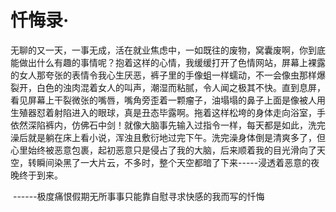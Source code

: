 # 忏悔录·

无聊的又一天，一事无成，活在就业焦虑中，一如既往的废物，窝囊废啊，你到底能做出什么有趣的事情呢？抱着这样的心情，我缓缓打开了色情网站，屏幕上裸露的女人那夸张的表情令我心生厌恶，裤子里的手像蛆一样蠕动，不一会像虫那样爆裂开，白色的浊肉混着女人的叫声，潮湿而粘腻，令人闻之极其不快。直到息屏，看见屏幕上干裂微张的嘴唇，嘴角旁歪着一颗瘤子，油塌塌的鼻子上面是像被人用生殖器怼着射陷进入的眼球，真是丑态毕露啊。拖着这样松垮的身体走向浴室，手依然深陷裤内，仿佛石中剑！就像大脑事先输入过指令一样，每天都是如此，洗完澡后就是躺在床上看小说，浑浊且敷衍地过完下午。洗完澡身体倒是清爽多了，但心里始终被恶意包裹，起初恶意只是侵占了我的大脑，后来顺着我的目光滑向了天空，转瞬间染黑了一大片云，不多时，整个天空都暗了下来-----浸透着恶意的夜晚终于到来。      																														   

​																														  ------极度痛恨假期无所事事只能靠自慰寻求快感的我而写的忏悔